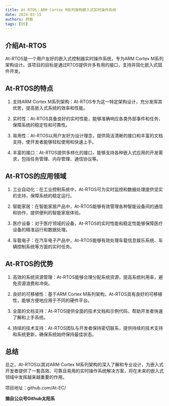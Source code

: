 ```yaml
---
title: At-RTOS：ARM Cortex M系列架构嵌入式实时操作系统
date: 2024-03-15
authors: 转载
tags: [OS]
---
```


<!-- truncate -->

## 介绍At-RTOS

At-RTOS是一个用户友好的嵌入式控制器实时操作系统，专为ARM Cortex M系列架构设计。该项目的目标是通过RTOS提供许多有用的接口，支持并简化嵌入式固件开发。

## At-RTOS的特点

1. 支持ARM Cortex M系列架构：At-RTOS专为这一特定架构设计，充分发挥其优势，提高嵌入式系统的效率和性能。

2. 实时性：At-RTOS具备良好的实时性能，能够准确响应各类外部事件和任务，保障系统的稳定性和可靠性。

3. 易用性：At-RTOS以用户友好为设计理念，提供简洁清晰的接口和丰富的文档支持，使开发者能够轻松使用和快速上手。

4. 丰富的接口：At-RTOS提供多样化的接口，能够支持各种嵌入式应用的开发需求，包括任务管理、内存管理、通信协议等。

## At-RTOS的应用领域

1. 工业自动化：在工业控制系统中，At-RTOS可为实时监控和数据处理提供坚实的支持，保障系统的稳定运行。

2. 智能家居：在智能家居产品中，At-RTOS能够有效管理各种智能设备间的通信和协作，提供便利的智能家居体验。

3. 医疗设备：对于医疗领域的设备，At-RTOS的实时性能和稳定性能够保障医疗设备的精准运行和数据处理。

4. 车载电子：在汽车电子产品中，At-RTOS能够有效处理车载信息娱乐系统、车辆控制系统等方面的实时任务。

## At-RTOS的优势

1. 高效的系统资源管理：At-RTOS能够合理分配系统资源，提高系统利用率，避免资源浪费和冲突。

2. 良好的可移植性：基于ARM Cortex M系列架构，At-RTOS具有良好的可移植性，能够方便地应用于不同的硬件平台。

3. 全面的文档支持：At-RTOS提供全面的技术文档和示例代码，帮助开发者快速了解和上手系统。

4. 持续的技术支持：At-RTOS团队与开发者保持密切联系，提供持续的技术支持和系统更新，确保系统始终保持最佳状态。

## 总结

总之，At-RTOS以其对ARM Cortex M系列架构的深入了解和专业设计，为嵌入式开发者提供了一套高效、可靠且易用的实时操作系统解决方案，将在未来的嵌入式领域中发挥越来越重要的作用。

项目地址：github.com/At-EC/


**摘自公众号Github太阳系**
